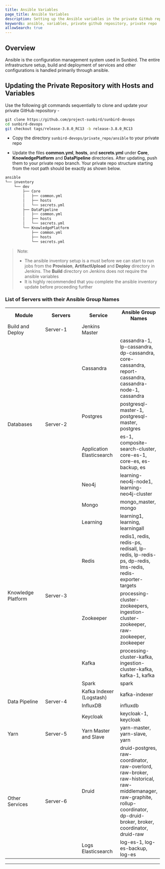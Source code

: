 ```yaml
---
title: Ansible Variables
page_title: Ansible Variables
description: Setting up the Ansible variables in the private GitHub repository
keywords: ansible, variables, private github repository, private repo
allowSearch: true
---
```

## Overview

Ansible is the configuration management system used in Sunbird. The entire infrastructure setup, build and deployment of services and other configurations is handled primarily through ansible.

## Updating the Private Repository with Hosts and Variables

Use the following git commands sequentially to clone and update your private GitHub repository -

```bash
git clone https://github.com/project-sunbird/sunbird-devops
cd sunbird-devops
git checkout tags/release-3.8.0_RC13 -b release-3.8.0_RC13
```

- Copy the directory `sunbird-devops/private_repo/ansible` to your private repo

- Update the files **common.yml**, **hosts**, and **secrets.yml** under **Core**, **KnowledgePlatform** and **DataPipeline** directories. After updating, push them to your private repo branch. Your private repo structure starting from the root path should be exactly as shown below.
  
```bash
ansible
└── inventory
    └── dev
        ├── Core
        │   ├── common.yml
        │   ├── hosts
        │   └── secrets.yml
        ├── DataPipeline
        │   ├── common.yml
        │   ├── hosts
        │   └── secrets.yml
        └── KnowledgePlatform
            ├── common.yml
            ├── hosts
            └── secrets.yml
```

> Note:
>
>- The ansible inventory setup is a must before we can start to run jobs from the **Provision**, **ArtifactUpload** and **Deploy** directory in Jenkins. The **Build** directory on Jenkins does not require the ansible variables
>- It is highly recommended that you complete the ansible inventory update before proceeding further

### List of Servers with their Ansible Group Names

<table>
  <tr>
    <th style="width:25%">Module</th>
    <th style="width:25%">Servers</th>
    <th style="width:25%">Service</th>
    <th style="width:25%">Ansible Group Names</th>
  </tr>
  <tr>
    <td>Build and Deploy</td>
    <td>Server-1</td>
    <td>Jenkins Master</td>
    <td></td>
  </tr>
  <tr>
    <td rowspan="5">Databases</td>
    <td rowspan="5">Server-2</td>
    <td>Cassandra</td>
    <td>cassandra-1, lp-cassandra, dp-cassandra, core-cassandra, report-cassandra, cassandra-node-1, cassandra</td>
  </tr>
  <tr>
    <td>Postgres</td>
    <td>postgresql-master-1, postgresql-master, postgres</td>
  </tr>
  <tr>
    <td>Application Elasticsearch</td>
    <td>es-1, composite-search-cluster, core-es-1, core-es, es-backup, es</td>
  </tr>
  <tr>
    <td>Neo4j</td>
    <td>learning-neo4j-node1, learning-neo4j-cluster</td>
  </tr>
  <tr>
    <td>Mongo</td>
    <td>mongo_master, mongo</td>
  </tr>
  <tr>
    <td rowspan="4">Knowledge Platform</td>
    <td rowspan="4">Server-3</td>
    <td>Learning</td>
    <td>learning1, learning, learningall</td>
  </tr>
  <tr>
    <td>Redis</td>
    <td>redis1, redis, redis-ps,  redisall, lp-redis, lp-redis-ps, dp-redis, lms-redis, redis-exporter-targets</td>
  </tr>
  <tr>
    <td>Zookeeper</td>
    <td>processing-cluster-zookeepers, ingestion-cluster-zookeeper, raw-zookeeper, zookeeper</td>
  </tr>
  <tr>
    <td>Kafka</td>
    <td>processing-cluster-kafka, ingestion-cluster-kafka, kafka-1, kafka</td>
  </tr>
  <tr>
    <td rowspan="4">Data Pipeline</td>
    <td rowspan="4">Server-4</td>
    <td>Spark</td>
    <td>spark</td>
  </tr>
  <tr>
    <td>Kafka Indexer (Logstash)</td>
    <td>kafka-indexer</td>
  </tr>
  <tr>
    <td>InfluxDB</td>
    <td>influxdb</td>
  </tr>
  <tr>
    <td>Keycloak</td>
    <td>keycloak-1, keycloak</td>
  </tr>
  <tr>
    <td rowspan="1">Yarn</td>
    <td>Server-5</td>
    <td>Yarn Master and Slave</td>
    <td>yarn-master, yarn-slave, yarn</td>
  </tr>
  <tr>
    <td rowspan="3">Other Services</td>
    <td rowspan="3">Server-6</td>
    <td>Druid</td>
    <td>druid-postgres, raw-coordinator, raw-overlord, raw-broker, raw-historical, raw-middlemanager, raw-graphite, rollup-coordinator, dp-druid-broker, broker, coordinator, druid-raw</td>
  </tr>
  <tr>
    <td>Logs Elasticsearch</td>
    <td>log-es-1, log-es-backup, log-es</td>
  </tr>
  <tr></tr>
</table>

<hr/>